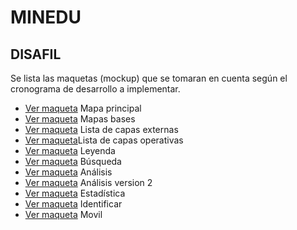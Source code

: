 # MINEDU

## DISAFIL
  Se lista las maquetas (mockup) que se tomaran en cuenta según el cronograma de desarrollo a implementar.

- [Ver maqueta](https://gisdeveloperssac.github.io/MINEDU/DISAFIL/Principal/index.html) Mapa principal
- [Ver maqueta](https://gisdeveloperssac.github.io/MINEDU/DISAFIL/MapasBases/index.html) Mapas bases
- [Ver maqueta](https://gisdeveloperssac.github.io/MINEDU/DISAFIL/ListaCapaExternas/index.html) Lista de capas externas
- [Ver maqueta](https://gisdeveloperssac.github.io/MINEDU/DISAFIL/ListaCapaOperativas/index.html)Lista de capas operativas
- [Ver maqueta](https://gisdeveloperssac.github.io/MINEDU/DISAFIL/Leyenda/index.html) Leyenda
- [Ver maqueta](https://gisdeveloperssac.github.io/MINEDU/DISAFIL/Busqueda/index.html) Búsqueda
- [Ver maqueta](https://gisdeveloperssac.github.io/MINEDU/DISAFIL/Analisis/index.html) Análisis
- [Ver maqueta](https://gisdeveloperssac.github.io/MINEDU/DISAFIL/Analisis_v2/index.html) Análisis version 2
- [Ver maqueta](https://gisdeveloperssac.github.io/MINEDU/DISAFIL/Estadistica/index.html) Estadística
- [Ver maqueta](https://gisdeveloperssac.github.io/MINEDU/DISAFIL/Identificar/index.html) Identificar
- [Ver maqueta](https://gisdeveloperssac.github.io/MINEDU/DISAFIL/Movil/index.html) Movil
